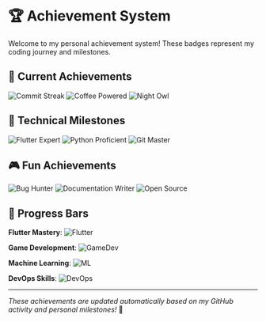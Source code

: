 # 🏆 Achievement System

Welcome to my personal achievement system! These badges represent my coding journey and milestones.

## 🎯 Current Achievements

![Commit Streak](https://img.shields.io/badge/Commit%20Streak-7%20days-brightgreen?style=for-the-badge&logo=github)
![Coffee Powered](https://img.shields.io/badge/Coffee%20Powered-☕%20365%20cups-brown?style=for-the-badge)
![Night Owl](https://img.shields.io/badge/Night%20Owl-🌙%20Coding%20Past%20Midnight-darkblue?style=for-the-badge)

## 🚀 Technical Milestones

![Flutter Expert](https://img.shields.io/badge/Flutter-Expert%20Level-blue?style=for-the-badge&logo=flutter)
![Python Proficient](https://img.shields.io/badge/Python-Advanced-green?style=for-the-badge&logo=python)
![Git Master](https://img.shields.io/badge/Git-Version%20Control%20Master-orange?style=for-the-badge&logo=git)

## 🎮 Fun Achievements

![Bug Hunter](https://img.shields.io/badge/Bug%20Hunter-🐛%20100%20Squashed-red?style=for-the-badge)
![Documentation Writer](https://img.shields.io/badge/Docs%20Writer-📚%20Clear%20Communication-lightblue?style=for-the-badge)
![Open Source](https://img.shields.io/badge/Open%20Source-❤️%20Contributor-pink?style=for-the-badge)

## 🏅 Progress Bars

**Flutter Mastery**: ![Flutter](https://progress-bar.dev/85/?scale=100&title=Progress&width=300&color=02569b)

**Game Development**: ![GameDev](https://progress-bar.dev/65/?scale=100&title=Progress&width=300&color=478cbf)

**Machine Learning**: ![ML](https://progress-bar.dev/75/?scale=100&title=Progress&width=300&color=ff6f00)

**DevOps Skills**: ![DevOps](https://progress-bar.dev/60/?scale=100&title=Progress&width=300&color=326ce5)

---

*These achievements are updated automatically based on my GitHub activity and personal milestones!* 🚀
